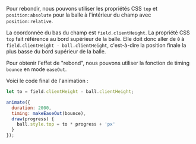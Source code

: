 Pour rebondir, nous pouvons utiliser les propriétés CSS `top` et `position:absolute` pour la balle à l'intérieur du champ avec `position:relative`.

La coordonnée du bas du champ est `field.clientHeight`.
La propriété CSS `top` fait référence au bord supérieur de la balle.
Elle doit donc aller de `0` à `field.clientHeight - ball.clientHeight`, c'est-à-dire la position finale la plus basse du bord supérieur de la balle.

Pour obtenir l'effet de "rebond", nous pouvons utiliser la fonction de timing `bounce` en mode `easeOut`.

Voici le code final de l'animation :

```js
let to = field.clientHeight - ball.clientHeight;

animate({
  duration: 2000,
  timing: makeEaseOut(bounce),
  draw(progress) {
    ball.style.top = to * progress + 'px'
  }
});
```
